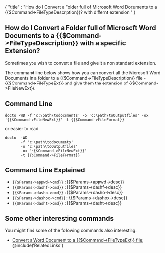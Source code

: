 {
    "title" : "How do I Convert a Folder full of Microsoft Word Documents to a {{$Command->FileTypeDescription}}? with differnt extension " 
}

How do I Convert a Folder full of Microsoft Word Documents to a {{$Command->FileTypeDescription}} with a specific Extension?         
-

Sometimes you wish to convert a file and give it a non standard extension. 

The command line below shows how you can convert all the Microsoft Word Documents in a folder to a {{$Command->FileTypeDescription}} file - {{$Command->FileTypeExt}} and give them the extension of {{$Command->FileNewExt}}.

Command Line 
-

 ````
 docto -WD -f 'c:\path\todocuments' -o 'c:\path\toOutputfiles' -ox '{{$Command->FileNewExt}}' -t {{$Command->FileFormat}} 
 ````
 or easier to read
 ````
 docto  -WD 
        -f 'c:\path\todocuments' 
        -o 'c:\path\toOutputfiles' 
        -ox '{{$Command->FileNewExt}}'
        -t {{$Command->FileFormat}}
 ````

Command Line Explained 
-

 - `{{$Params->appwd->cmd}}` :  {{$Params->appwd->desc}}
 - `{{$Params->dashf->cmd}}` :  {{$Params->dashf->desc}} 
 - `{{$Params->dasho->cmd}}` :  {{$Params->dasho->desc}}
 - `{{$Params->dashox->cmd}}` :  {{$Params->dashox->desc}}
 - `{{$Params->dasht->cmd}}` :  {{$Params->dasht->desc}}





Some other interesting commands
-

You might find some of the following commands also interesting.

- [Convert a Word Document to a {{$Command->FileTypeExt}} file](ConvertDocToFile{{$Command->FileTypeExt}}.md);
@include('RelatedLinks')   

